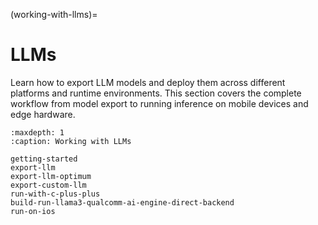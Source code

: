 (working-with-llms)=

# LLMs

Learn how to export LLM models and deploy them across different platforms and runtime environments. This section covers the complete workflow from model export to running inference on mobile devices and edge hardware.


```{toctree}
:maxdepth: 1
:caption: Working with LLMs

getting-started
export-llm
export-llm-optimum
export-custom-llm
run-with-c-plus-plus
build-run-llama3-qualcomm-ai-engine-direct-backend
run-on-ios
```
